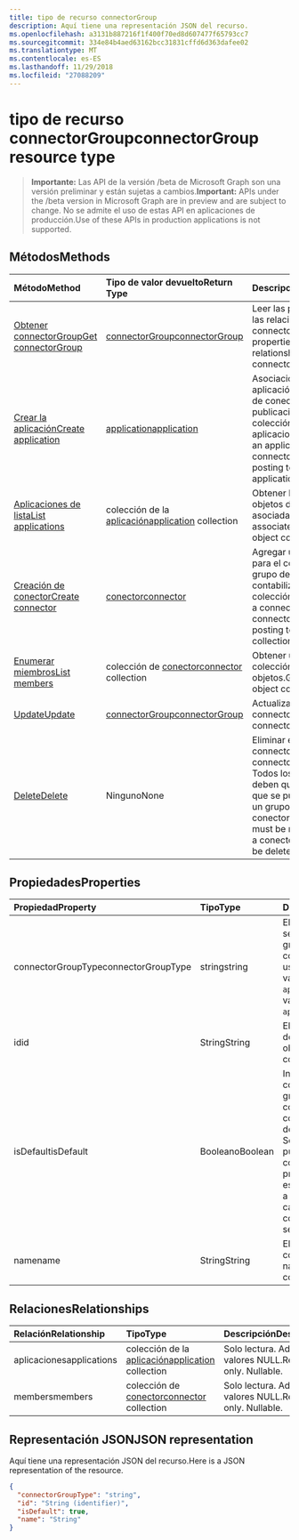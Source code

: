 ```yaml
---
title: tipo de recurso connectorGroup
description: Aquí tiene una representación JSON del recurso.
ms.openlocfilehash: a3131b887216f1f400f70ed8d607477f65793cc7
ms.sourcegitcommit: 334e84b4aed63162bcc31831cffd6d363dafee02
ms.translationtype: MT
ms.contentlocale: es-ES
ms.lasthandoff: 11/29/2018
ms.locfileid: "27088209"
---
```

# <a name="connectorgroup-resource-type"></a><span data-ttu-id="18cd3-103">tipo de recurso connectorGroup</span><span class="sxs-lookup"><span data-stu-id="18cd3-103">connectorGroup resource type</span></span>

> <span data-ttu-id="18cd3-104">**Importante:** Las API de la versión /beta de Microsoft Graph son una versión preliminar y están sujetas a cambios.</span><span class="sxs-lookup"><span data-stu-id="18cd3-104">**Important:** APIs under the /beta version in Microsoft Graph are in preview and are subject to change.</span></span> <span data-ttu-id="18cd3-105">No se admite el uso de estas API en aplicaciones de producción.</span><span class="sxs-lookup"><span data-stu-id="18cd3-105">Use of these APIs in production applications is not supported.</span></span>

## <a name="methods"></a><span data-ttu-id="18cd3-106">Métodos</span><span class="sxs-lookup"><span data-stu-id="18cd3-106">Methods</span></span>

| <span data-ttu-id="18cd3-107">Método</span><span class="sxs-lookup"><span data-stu-id="18cd3-107">Method</span></span>           | <span data-ttu-id="18cd3-108">Tipo de valor devuelto</span><span class="sxs-lookup"><span data-stu-id="18cd3-108">Return Type</span></span>    |<span data-ttu-id="18cd3-109">Descripción</span><span class="sxs-lookup"><span data-stu-id="18cd3-109">Description</span></span>|
|:---------------|:--------|:----------|
|[<span data-ttu-id="18cd3-110">Obtener connectorGroup</span><span class="sxs-lookup"><span data-stu-id="18cd3-110">Get connectorGroup</span></span>](../api/connectorgroup-get.md) | [<span data-ttu-id="18cd3-111">connectorGroup</span><span class="sxs-lookup"><span data-stu-id="18cd3-111">connectorGroup</span></span>](connectorgroup.md) |<span data-ttu-id="18cd3-112">Leer las propiedades y las relaciones del objeto connectorGroup.</span><span class="sxs-lookup"><span data-stu-id="18cd3-112">Read properties and relationships of connectorGroup object.</span></span>|
|[<span data-ttu-id="18cd3-113">Crear la aplicación</span><span class="sxs-lookup"><span data-stu-id="18cd3-113">Create application</span></span>](../api/connectorgroup-post-applications.md) |[<span data-ttu-id="18cd3-114">application</span><span class="sxs-lookup"><span data-stu-id="18cd3-114">application</span></span>](application.md)| <span data-ttu-id="18cd3-115">Asociación de una aplicación con el grupo de conector por la publicación de la colección de aplicaciones.</span><span class="sxs-lookup"><span data-stu-id="18cd3-115">Associate an application with the connector group by posting to the applications collection.</span></span>|
|[<span data-ttu-id="18cd3-116">Aplicaciones de lista</span><span class="sxs-lookup"><span data-stu-id="18cd3-116">List applications</span></span>](../api/connectorgroup-list-applications.md) |<span data-ttu-id="18cd3-117">colección de la [aplicación](application.md)</span><span class="sxs-lookup"><span data-stu-id="18cd3-117">[application](application.md) collection</span></span>| <span data-ttu-id="18cd3-118">Obtener la colección de objetos de la aplicación asociada.</span><span class="sxs-lookup"><span data-stu-id="18cd3-118">Get the associated application object collection.</span></span>|
|[<span data-ttu-id="18cd3-119">Creación de conector</span><span class="sxs-lookup"><span data-stu-id="18cd3-119">Create connector</span></span>](../api/connectorgroup-post-members.md) |[<span data-ttu-id="18cd3-120">conector</span><span class="sxs-lookup"><span data-stu-id="18cd3-120">connector</span></span>](connector.md)| <span data-ttu-id="18cd3-121">Agregar un conector para el conector de grupo de contabilización a la colección members.</span><span class="sxs-lookup"><span data-stu-id="18cd3-121">Add a connector to the connector Group by posting to the members collection.</span></span>|
|[<span data-ttu-id="18cd3-122">Enumerar miembros</span><span class="sxs-lookup"><span data-stu-id="18cd3-122">List members</span></span>](../api/connectorgroup-list-members.md) |<span data-ttu-id="18cd3-123">colección de [conector](connector.md)</span><span class="sxs-lookup"><span data-stu-id="18cd3-123">[connector](connector.md) collection</span></span>| <span data-ttu-id="18cd3-124">Obtener un conector de colección de objetos.</span><span class="sxs-lookup"><span data-stu-id="18cd3-124">Get a connector object collection.</span></span>|
|[<span data-ttu-id="18cd3-125">Update</span><span class="sxs-lookup"><span data-stu-id="18cd3-125">Update</span></span>](../api/connectorgroup-update.md) | [<span data-ttu-id="18cd3-126">connectorGroup</span><span class="sxs-lookup"><span data-stu-id="18cd3-126">connectorGroup</span></span>](connectorgroup.md)    |<span data-ttu-id="18cd3-127">Actualizar el objeto connectorGroup.</span><span class="sxs-lookup"><span data-stu-id="18cd3-127">Update connectorGroup object.</span></span> |
|[<span data-ttu-id="18cd3-128">Delete</span><span class="sxs-lookup"><span data-stu-id="18cd3-128">Delete</span></span>](../api/connectorgroup-delete.md) | <span data-ttu-id="18cd3-129">Ninguno</span><span class="sxs-lookup"><span data-stu-id="18cd3-129">None</span></span> |<span data-ttu-id="18cd3-130">Eliminar el objeto connectorGroup.</span><span class="sxs-lookup"><span data-stu-id="18cd3-130">Delete connectorGroup object.</span></span> <span data-ttu-id="18cd3-131">Todos los conectores deben quitar antes de que se puede eliminar un grupo de conector.</span><span class="sxs-lookup"><span data-stu-id="18cd3-131">All connectors must be remove before a conector group can be deleted.</span></span> |

## <a name="properties"></a><span data-ttu-id="18cd3-132">Propiedades</span><span class="sxs-lookup"><span data-stu-id="18cd3-132">Properties</span></span>
| <span data-ttu-id="18cd3-133">Propiedad</span><span class="sxs-lookup"><span data-stu-id="18cd3-133">Property</span></span>     | <span data-ttu-id="18cd3-134">Tipo</span><span class="sxs-lookup"><span data-stu-id="18cd3-134">Type</span></span>   |<span data-ttu-id="18cd3-135">Descripción</span><span class="sxs-lookup"><span data-stu-id="18cd3-135">Description</span></span>|
|:---------------|:--------|:----------|
|<span data-ttu-id="18cd3-136">connectorGroupType</span><span class="sxs-lookup"><span data-stu-id="18cd3-136">connectorGroupType</span></span>|<span data-ttu-id="18cd3-137">string</span><span class="sxs-lookup"><span data-stu-id="18cd3-137">string</span></span>| <span data-ttu-id="18cd3-138">El tipo de conectores que se utilizará junto con el grupo.</span><span class="sxs-lookup"><span data-stu-id="18cd3-138">The type of connectors that will be used with the group.</span></span> <span data-ttu-id="18cd3-139">Los valores posibles son: `applicationProxy`.</span><span class="sxs-lookup"><span data-stu-id="18cd3-139">Possible values are: `applicationProxy`.</span></span>|
|<span data-ttu-id="18cd3-140">id</span><span class="sxs-lookup"><span data-stu-id="18cd3-140">id</span></span>|<span data-ttu-id="18cd3-141">String</span><span class="sxs-lookup"><span data-stu-id="18cd3-141">String</span></span>| <span data-ttu-id="18cd3-142">El identificador del objeto de la connectorGroup</span><span class="sxs-lookup"><span data-stu-id="18cd3-142">The object id of the connectorGroup</span></span>|
|<span data-ttu-id="18cd3-143">isDefault</span><span class="sxs-lookup"><span data-stu-id="18cd3-143">isDefault</span></span>|<span data-ttu-id="18cd3-144">Booleano</span><span class="sxs-lookup"><span data-stu-id="18cd3-144">Boolean</span></span>| <span data-ttu-id="18cd3-145">Indica si la connectorGroup es el grupo predeterminado de conector.</span><span class="sxs-lookup"><span data-stu-id="18cd3-145">Indicates if the connectorGroup is the default connector group.</span></span> <span data-ttu-id="18cd3-146">Sólo un conector grupo puede ser el connectorGroup de forma predeterminada y se establece el sistema.</span><span class="sxs-lookup"><span data-stu-id="18cd3-146">Only a single connector Group can be the default connectorGroup and is set by the system.</span></span>|
|<span data-ttu-id="18cd3-147">name</span><span class="sxs-lookup"><span data-stu-id="18cd3-147">name</span></span>|<span data-ttu-id="18cd3-148">String</span><span class="sxs-lookup"><span data-stu-id="18cd3-148">String</span></span>| <span data-ttu-id="18cd3-149">El nombre asociado con el connectorGroup.</span><span class="sxs-lookup"><span data-stu-id="18cd3-149">The name associated with the connectorGroup.</span></span>|

## <a name="relationships"></a><span data-ttu-id="18cd3-150">Relaciones</span><span class="sxs-lookup"><span data-stu-id="18cd3-150">Relationships</span></span>
| <span data-ttu-id="18cd3-151">Relación</span><span class="sxs-lookup"><span data-stu-id="18cd3-151">Relationship</span></span> | <span data-ttu-id="18cd3-152">Tipo</span><span class="sxs-lookup"><span data-stu-id="18cd3-152">Type</span></span>   |<span data-ttu-id="18cd3-153">Descripción</span><span class="sxs-lookup"><span data-stu-id="18cd3-153">Description</span></span>|
|:---------------|:--------|:----------|
|<span data-ttu-id="18cd3-154">aplicaciones</span><span class="sxs-lookup"><span data-stu-id="18cd3-154">applications</span></span>|<span data-ttu-id="18cd3-155">colección de la [aplicación](application.md)</span><span class="sxs-lookup"><span data-stu-id="18cd3-155">[application](application.md) collection</span></span>| <span data-ttu-id="18cd3-p105">Solo lectura. Admite valores NULL.</span><span class="sxs-lookup"><span data-stu-id="18cd3-p105">Read-only. Nullable.</span></span>|
|<span data-ttu-id="18cd3-158">members</span><span class="sxs-lookup"><span data-stu-id="18cd3-158">members</span></span>|<span data-ttu-id="18cd3-159">colección de [conector](connector.md)</span><span class="sxs-lookup"><span data-stu-id="18cd3-159">[connector](connector.md) collection</span></span>| <span data-ttu-id="18cd3-p106">Solo lectura. Admite valores NULL.</span><span class="sxs-lookup"><span data-stu-id="18cd3-p106">Read-only. Nullable.</span></span>|

## <a name="json-representation"></a><span data-ttu-id="18cd3-162">Representación JSON</span><span class="sxs-lookup"><span data-stu-id="18cd3-162">JSON representation</span></span>

<span data-ttu-id="18cd3-163">Aquí tiene una representación JSON del recurso.</span><span class="sxs-lookup"><span data-stu-id="18cd3-163">Here is a JSON representation of the resource.</span></span>

<!-- {
  "blockType": "resource",
  "optionalProperties": [

  ],
  "@odata.type": "microsoft.graph.connectorGroup"
}-->

```json
{
  "connectorGroupType": "string",
  "id": "String (identifier)",
  "isDefault": true,
  "name": "String"
}

```

<!-- uuid: 8fcb5dbc-d5aa-4681-8e31-b001d5168d79
2015-10-25 14:57:30 UTC -->
<!-- {
  "type": "#page.annotation",
  "description": "connectorGroup resource",
  "keywords": "",
  "section": "documentation",
  "tocPath": ""
}-->
